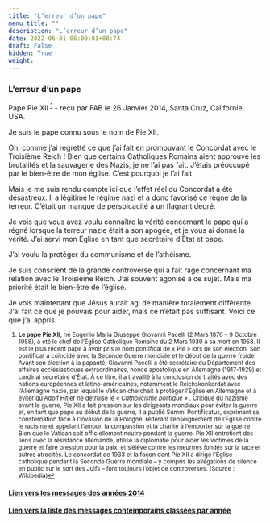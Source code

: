 ```yaml
---
title: "L’erreur d’un pape"
menu_title: ""
description: "L’erreur d’un pape"
date: 2022-06-01 06:00:01+00:74
draft: False
hidden: True
weight:
---
```

### L’erreur d’un pape

Pape Pie XII <sup id="a1">[1](#f1)</sup> - reçu par FAB le 26 Janvier 2014, Santa Cruz, Californie, USA.

Je suis le pape connu sous le nom de Pie XII.

Oh, comme j’ai regretté ce que j’ai fait en promouvant le Concordat avec le Troisième Reich ! Bien que certains Catholiques Romains aient approuvé les brutalités et la sauvagerie des Nazis, je ne l’ai pas fait. J’étais préoccupé par le bien-être de mon église. C’est pourquoi je l’ai fait.

Mais je me suis rendu compte ici que l’effet réel du Concordat a été désastreux. Il a légitimé le régime nazi et a donc favorisé ce règne de la terreur. C’était un manque de perspicacité à un flagrant degré.

Je vois que vous avez voulu connaître la vérité concernant le pape qui a régné lorsque la terreur nazie était à son apogée, et je vous ai donné la vérité. J’ai servi mon Église en tant que secrétaire d’État et pape.

J’ai voulu la protéger du communisme et de l’athéisme.

Je suis conscient de la grande controverse qui a fait rage concernant ma relation avec le Troisième Reich. J’ai souvent agonisé à ce sujet. Mais ma priorité était le bien-être de l’église.

Je vois maintenant que Jésus aurait agi de manière totalement différente. J’ai fait ce que je pouvais pour aider, mais ce n’était pas suffisant. Voici ce que j’ai appris.
<small>

1. <large id="f1"> **Le pape Pie XII**, né Eugenio Maria Giuseppe Giovanni Pacelli (2 Mars 1876 – 9 Octobre 1958), a été le chef de l’Église Catholique Romaine du 2 Mars 1939 à sa mort en 1958. Il est le plus récent pape à avoir pris le nom pontifical de « Pie » lors de son élection. Son pontificat a coïncidé avec la Seconde Guerre mondiale et le début de la guerre froide. Avant son élection à la papauté, Giovanni Pacelli a été secrétaire du Département des affaires ecclésiastiques extraordinaires, nonce apostolique en Allemagne (1917-1929) et cardinal secrétaire d’État. À ce titre, il a travaillé à la conclusion de traités avec des nations européennes et latino-américaines, notamment le Reichskonkordat avec l’Allemagne nazie, par lequel le Vatican cherchait à protéger l’Église en Allemagne et à éviter qu'Adolf Hitler ne détruise le  *« Catholicisme politique »* . Critique du nazisme avant la guerre, Pie XII a fait pression sur les dirigeants mondiaux pour éviter la guerre et, en tant que pape au début de la guerre, il a publié Summi Pontificatus, exprimant sa consternation face à l’invasion de la Pologne, réitérant l’enseignement de l’Église contre le racisme et appelant l’amour, la compassion et la charité à l’emporter sur la guerre. Bien que le Vatican soit officiellement neutre pendant la guerre, Pie XII entretient des liens avec la résistance allemande, utilise la diplomatie pour aider les victimes de la guerre et faire pression pour la paix, et s’élève contre les meurtres fondés sur la race et autres atrocités. Le concordat de 1933 et la façon dont Pie XII a dirigé l’Église catholique pendant la Seconde Guerre mondiale – y compris les allégations de silence en public sur le sort des Juifs – font toujours l’objet de controverses. (Source : Wikipedia)[↩](#a1)

### [**Lien vers les messages des années 2014**](/fr-contemporary-messages/fr-contemporary-messages-by-date-order/fr-contemporary-messages-2014/)

### [**Lien vers la liste des messages contemporains classées par année**](/fr-contemporary-messages/fr-contemporary-messages-by-date-order/)
